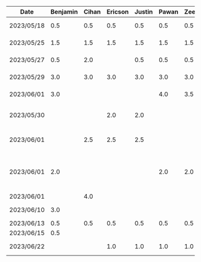 |   Date   | Benjamin | Cihan | Ericson | Justin | Pawan | Zeen | Task |
|----------|----------|-------|---------|--------|-------|------|------|
|2023/05/18|    0.5   |  0.5  |   0.5   |   0.5  |  0.5  |  0.5 | Idea Brainstorming |
|2023/05/25|    1.5   |  1.5  |   1.5   |   1.5  |  1.5  |  1.5 | Feature-set Brainstorming |
|2023/05/27|    0.5   |  2.0  |         |   0.5  |  0.5  |  0.5 | Proposal Slideshow/Notes |
|2023/05/29|    3.0   |  3.0  |   3.0   |   3.0  |  3.0  |  3.0 | Proposal A1 Brainstorming |
|2023/06/01|    3.0   |       |         |        |  4.0  |  3.5 | Project Proposal Deliverable |
|2023/05/30|          |       |   2.0   |   2.0  |       |      | Write Functional Properties Proposal|
|2023/06/01|          |  2.5  |   2.5   |   2.5  |       |      | Drawing Sequence Diagrams (Bot)|
|2023/06/01|    2.0   |       |         |        |  2.0  |  2.0 | Drawing Sequence Diagrams (Itinerary & Budget)|
|2023/06/01|          |  4.0  |         |        |       |      | Figma Mockups |
|2023/06/10|    3.0   |       |         |        |       |      | Android Studio Learning |
|2023/06/13|    0.5   |  0.5  |   0.5   |   0.5  |  0.5  |  0.5 | D2 meeting |
|2023/06/15|    0.5   |       |         |        |       |      | D2 Deliverable |
|2023/06/22|          |       |   1.0   |   1.0  |  1.0  |  1.0 | Prototype Demo Discussion |
